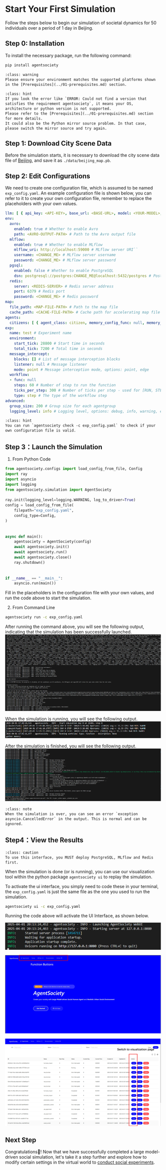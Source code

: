 # Start Your First Simulation

Follow the steps below to begin our simulation of societal dynamics for 50 individuals over a period of 1 day in Beijing.

## Step 0: Installation

To install the necessary package, run the following command:

```bash
pip install agentsociety
```

```{admonition} Warning
:class: warning
Please ensure your environment matches the supported platforms shown in the [Prerequisites](../01-prerequisites.md) section.
```

```{admonition} Hint
:class: hint
If you look the error like `ERROR: Could not find a version that satisfies the requirement agentsociety`, it means your OS, architecture or python version is not supported.
Please refer to the [Prerequisites](../01-prerequisites.md) section for more details.
It could also be the Python mirror source problem. In that case, please switch the mirror source and try again.
```

## Step 1: Download City Scene Data

Before the simulation starts, it is necessary to download the city scene data file of [Beijing](https://cloud.tsinghua.edu.cn/f/f5c777485d2748fa8535/?dl=1), and save it as `./data/beijing_map.pb`.

## Step 2: Edit Configurations

We need to create one configuration file, which is assumed to be named `exp_config.yaml`.
An example configuration file is shown below, you can refer to it to create your own configuration file, remember to replace the placeholders with your own values.

``` yaml
llm: [ { api_key: <API-KEY>, base_url: <BASE-URL>, model: <YOUR-MODEL>, provider: <PROVIDER> } ]
env:
  avro:
    enabled: true # Whether to enable Avro
    path: <AVRO-OUTPUT-PATH> # Path to the Avro output file
  mlflow:
    enabled: true # Whether to enable MLflow
    mlflow_uri: http://localhost:59000 # MLflow server URI``
    username: <CHANGE_ME> # MLflow server username
    password: <CHANGE_ME> # MLflow server password
  pgsql:
    enabled: false # Whether to enable PostgreSQL
    dsn: postgresql://postgres:CHANGE_ME@localhost:5432/postgres # PostgreSQL connection string
  redis:
    server: <REDIS-SERVER> # Redis server address
    port: 6379 # Redis port
    password: <CHANGE_ME> # Redis password
map:
  file_path: <MAP-FILE-PATH> # Path to the map file
  cache_path: <CACHE-FILE-PATH> # Cache path for accelerating map file loading
agents:
  citizens: [ { agent_class: citizen, memory_config_func: null, memory_distributions: null, number: 100, init_funcs: [] } ]
exp:
  name: test # Experiment name
  environment:
    start_tick: 28800 # Start time in seconds
    total_tick: 7200 # Total time in seconds
  message_intercept:
    blocks: [] # List of message interception blocks
    listener: null # Message listener
    mode: point # Message interception mode, options: point, edge
  workflow:
  - func: null
    steps: 60 # Number of step to run the function
    ticks_per_step: 300 # Number of ticks per step - used for [RUN, STEP] type. For example, if it is 300, then the step will run 300 ticks in the environment.
    type: step # The type of the workflow step
advanced:
  group_size: 200 # Group size for each agentgroup
  logging_level: info # Logging level, options: debug, info, warning, error
```

```{admonition} Hint
:class: hint
You can run `agentsociety check -c exp_config.yaml` to check if your own configuration file is valid.
```

## Step 3：Launch the Simulation

1. From Python Code

```python
from agentsociety.configs import load_config_from_file, Config
import ray
import asyncio
import logging
from agentsociety.simulation import AgentSociety

ray.init(logging_level=logging.WARNING, log_to_driver=True)
config = load_config_from_file(
    filepath="exp_config.yaml",
    config_type=Config,
)


async def main():
    agentsociety = AgentSociety(config)
    await agentsociety.init()
    await agentsociety.run()
    await agentsociety.close()
    ray.shutdown()


if __name__ == "__main__":
    asyncio.run(main())

```

Fill in the placeholders in the configuration file with your own values, and run the code above to start the simulation.

2. From Command Line

```bash
agentsociety run -c exp_config.yaml
```

After running the command above, you will see the following output, indicating that the simulation has been successfully launched.
![ExampleStart](../_static/01-exp-start.png)

When the simulation is running, you will see the following output.
![ExampleRunning](../_static/01-exp-running.png)

After the simulation is finished, you will see the following output.
![ExampleClose](../_static/01-exp-close.png)

```{admonition} Note
:class: note
When the simulation is over, you can see an error `exception asyncio.CancelledError` in the output. This is normal and can be ignored.
```

## Step4：View the Results

```{admonition} Caution
:class: caution
To use this interface, you MUST deploy PostgreSQL, MLflow and Redis first.
```

When the simulation is done (or is running), you can use our visualization tool within the python package `agentsociety ui` to replay the simulation.

To activate the ui interface, you simply need to code these in your terminal, the `exp_config.yaml` is just the same file as the one you used to run the simulation.
```bash
agentsociety ui -c exp_config.yaml
```

Running the code above will activate the UI Interface, as shown below.

![start-ui](../_static/01-start-ui.png)

![home-page](../_static/01-ui-home-page.jpg) 

![exp-list](../_static/01-exp-list.jpg)

## Next Step

Congratulations🎇! Now that we have successfully completed a large model-driven social simulation, let's take it a step further and explore how to modify certain settings in the virtual world to [conduct social experiments](./03-conduct-your-first-experiment.md).
